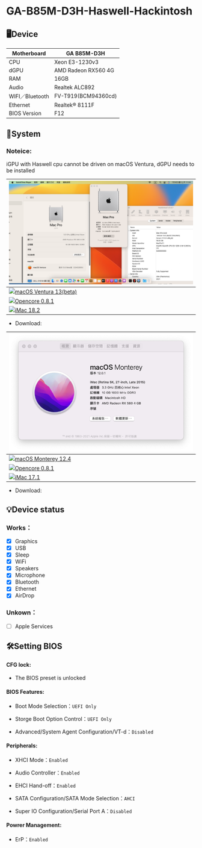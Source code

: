 # GA-B85M-D3H-Haswell-Hackintosh

## 🖥️Device

| Motherboard | GA B85M-D3H |
|------------|-------------------------------|
| CPU | Xeon E3-1230v3 |
| dGPU | AMD Radeon RX560 4G |
| RAM | 16GB |
| Audio | Realtek ALC892 |
| WIFI／Bluetooth | FV-T919(BCM94360cd) |
| Ethernet | Realtek® 8111F |
| BIOS Version | F12 |


## 📀System

### Noteice:
iGPU with Haswell cpu cannot be driven on macOS Ventura, dGPU needs to be installed
 
| ![alt text](Mac13.png) |
|------------|
| <a href="https://www.apple.com/tw/macos/macos-ventura-preview/"><img src="https://upload.wikimedia.org/wikipedia/commons/thumb/2/22/MacOS_logo_%282017%29.svg/512px-MacOS_logo_%282017%29.svg.png?20210723125421" height="32px"/>macOS Ventura 13(beta) |
| <a href="https://github.com/acidanthera/OpenCorePkg/releases/tag/0.8.1"><img src="https://raw.githubusercontent.com/acidanthera/OpenCorePkg/master/Docs/Logos/LogoApprox.svg" height="34px"/>Opencore 0.8.1 |
| <a href="https://dortania.github.io/OpenCore-Install-Guide/extras/smbios-support.html#how-to-decide"><img src="https://aux.iconspalace.com/uploads/imac-icon-256.png" height="30px"/>iMac 18.2 |
 
- Download:

| ![alt text](Mac.png) |
|------------|
| <a href="https://www.apple.com/tw/macos/monterey/"><img src="https://static.techspot.com/images2/downloads/topdownload/2021/10/2021-10-27-ts3_thumbs-36e.png" height="32px"/>macOS Monterey 12.4 |
| <a href="https://github.com/acidanthera/OpenCorePkg/releases/tag/0.8.1"><img src="https://raw.githubusercontent.com/acidanthera/OpenCorePkg/master/Docs/Logos/LogoApprox.svg" height="34px"/>Opencore 0.8.1 |
| <a href="https://dortania.github.io/OpenCore-Install-Guide/extras/smbios-support.html#how-to-decide"><img src="https://aux.iconspalace.com/uploads/imac-icon-256.png" height="30px"/>iMac 17.1 | 
 
- Download:
  
## 💡Device status
### Works：
- [x] Graphics
- [x] USB
- [x] Sleep
- [x] WiFi
- [x] Speakers
- [x] Microphone
- [x] Bluetooth
- [x] Ethernet
- [x] AirDrop
### Unkown：
- [ ] Apple Services

## 🛠️Setting BIOS

#### CFG lock:
 
- The BIOS preset is unlocked

#### BIOS Features:

- Boot Mode Selection：`UEFI Only`

- Storge Boot Option Control：`UEFI Only`

- Advanced/System Agent Configuration/VT-d：`Disabled`

#### Peripherals:

- XHCI Mode：`Enabled`

- Audio Controller：`Enabled`

- EHCI Hand-off：`Enabled`
 
- SATA Configuration/SATA Mode Selection：`AHCI`

- Super IO Configuration/Serial Port A：`Disabled`
 
#### Powrer Management:
 
- ErP：`Enabled`
